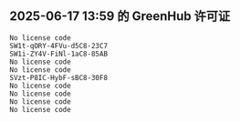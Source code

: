 ## 2025-06-17 13:59 的 GreenHub 许可证
```
No license code
SW1t-qORY-4FVu-d5C8-23C7
SW1i-ZY4V-FiNl-1aC8-85AB
No license code
No license code
SVzt-P8IC-HybF-sBC8-30F8
No license code
No license code
No license code
No license code
```
